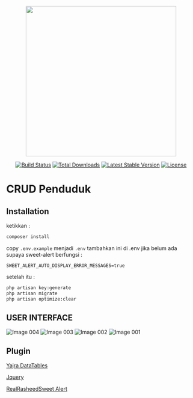 <p align="center"><a href="https://laravel.com" target="_blank"><img src="https://raw.githubusercontent.com/laravel/art/master/logo-lockup/5%20SVG/2%20CMYK/1%20Full%20Color/laravel-logolockup-cmyk-red.svg" width="400"></a></p>

<p align="center">
<a href="https://travis-ci.org/laravel/framework"><img src="https://travis-ci.org/laravel/framework.svg" alt="Build Status"></a>
<a href="https://packagist.org/packages/laravel/framework"><img src="https://img.shields.io/packagist/dt/laravel/framework" alt="Total Downloads"></a>
<a href="https://packagist.org/packages/laravel/framework"><img src="https://img.shields.io/packagist/v/laravel/framework" alt="Latest Stable Version"></a>
<a href="https://packagist.org/packages/laravel/framework"><img src="https://img.shields.io/packagist/l/laravel/framework" alt="License"></a>
</p>

# CRUD Penduduk

## Installation
ketikkan :
```bash
composer install
```
copy ``.env.example`` menjadi ``.env``
tambahkan ini di .env jika belum ada supaya sweet-alert berfungsi :

``SWEET_ALERT_AUTO_DISPLAY_ERROR_MESSAGES=true``

setelah itu :
```bash
php artisan key:generate 
php artisan migrate
php artisan optimize:clear
```

## USER INTERFACE

![Image 004](https://user-images.githubusercontent.com/33163281/148382866-b000df95-0bf6-45bb-acfe-44ebcfaafbae.png)
![Image 003](https://user-images.githubusercontent.com/33163281/148382873-f5608a33-32cc-4dba-a5a4-c30cd12c504f.png)
![Image 002](https://user-images.githubusercontent.com/33163281/148382876-338a16be-8265-4f1d-865e-80bbca4f2212.png)
![Image 001](https://user-images.githubusercontent.com/33163281/148382880-a16a667f-73db-4f42-9dba-fc874a514da6.png)



## Plugin
[Yajra DataTables](https://yajrabox.com/docs/laravel-datatables/master/installation)

[Jquery](https://jquery.com/)

[RealRasheedSweet Alert](https://realrashid.github.io/sweet-alert/)
